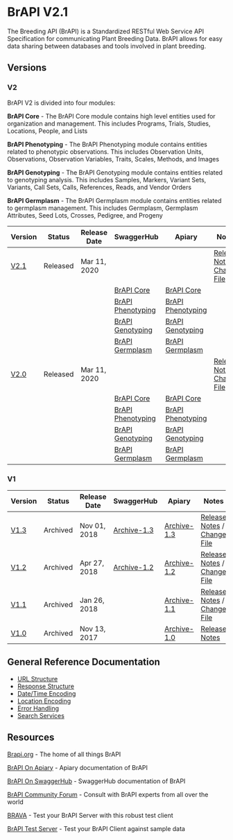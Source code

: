 # BrAPI V2.1
The Breeding API (BrAPI) is a Standardized RESTful Web Service API Specification for communicating Plant Breeding Data. BrAPI allows for easy data sharing between databases and tools involved in plant breeding.

## Versions

### V2

BrAPI V2 is divided into four modules:

**BrAPI Core** - The BrAPI Core module contains high level entities used for organization and management. This includes Programs, Trials, Studies, Locations, People, and Lists

**BrAPI Phenotyping** - The BrAPI Phenotyping module contains entities related to phenotypic observations. This includes Observation Units, Observations, Observation Variables, Traits, Scales, Methods, and Images

**BrAPI Genotyping** - The BrAPI Genotyping module contains entities related to genotyping analysis. This includes Samples, Markers, Variant Sets, Variants, Call Sets, Calls, References, Reads, and Vendor Orders

**BrAPI Germplasm** - The BrAPI Germplasm module contains entities related to germplasm management. This includes Germplasm, Germplasm Attributes, Seed Lots, Crosses, Pedigree, and Progeny

| Version | Status | Release Date | SwaggerHub | Apiary | Notes |
|---------|--------|--------------|------------|--------|-------|
|[V2.1](https://github.com/plantbreeding/API/tree/V2.0) |Released |Mar 11, 2020 | | | [Release Notes](https://github.com/plantbreeding/API/releases/tag/V2.1) / [Change File](https://github.com/plantbreeding/API/releases/download/V2.1/BrAPI_V2-1_Release_Notes.xlsx)|
| | | |[BrAPI Core](https://app.swaggerhub.com/apis/PlantBreedingAPI/BrAPI-Core/2.1)               |[BrAPI Core](https://brapicore21.docs.apiary.io) | |
| | | |[BrAPI Phenotyping](https://app.swaggerhub.com/apis/PlantBreedingAPI/BrAPI-Phenotyping/2.1) |[BrAPI Phenotyping](https://brapiphenotyping21.docs.apiary.io) | |
| | | |[BrAPI Genotyping](https://app.swaggerhub.com/apis/PlantBreedingAPI/BrAPI-Genotyping/2.1)   |[BrAPI Genotyping](https://brapigenotyping21.docs.apiary.io) | |
| | | |[BrAPI Germplasm](https://app.swaggerhub.com/apis/PlantBreedingAPI/BrAPI-Germplasm/2.1)     |[BrAPI Germplasm](https://brapigermplasm21.docs.apiary.io) | |
|[V2.0](https://github.com/plantbreeding/API/tree/brapi-V2.0) |Released |Mar 11, 2020 | | | [Release Notes](https://github.com/plantbreeding/API/releases/tag/V2.0) / [Change File](https://github.com/plantbreeding/API/releases/download/V2.0/BrAPI_V2-0_Release_Notes.xlsx)|
| | | |[BrAPI Core](https://app.swaggerhub.com/apis/PlantBreedingAPI/BrAPI-Core/2.0)               |[BrAPI Core](https://brapicore20.docs.apiary.io) | |
| | | |[BrAPI Phenotyping](https://app.swaggerhub.com/apis/PlantBreedingAPI/BrAPI-Phenotyping/2.0) |[BrAPI Phenotyping](https://brapiphenotyping20.docs.apiary.io) | |
| | | |[BrAPI Genotyping](https://app.swaggerhub.com/apis/PlantBreedingAPI/BrAPI-Genotyping/2.0)   |[BrAPI Genotyping](https://brapigenotyping20.docs.apiary.io) | |
| | | |[BrAPI Germplasm](https://app.swaggerhub.com/apis/PlantBreedingAPI/BrAPI-Germplasm/2.0)     |[BrAPI Germplasm](https://brapigermplasm20.docs.apiary.io) | |

### V1

Version | Status | Release Date | SwaggerHub | Apiary | Notes
--|--|--|--|--|--
[V1.3](https://github.com/plantbreeding/API/tree/brapi-V1.3) | Archived | Nov 01, 2018 |[Archive-1.3](https://app.swaggerhub.com/apis/PlantBreedingAPI/BrAPI/1.3) | [Archive-1.3](https://brapiarchive13.docs.apiary.io/#) | [Release Notes](https://github.com/plantbreeding/API/releases/tag/V1.3) / [Change File]()
[V1.2](https://github.com/plantbreeding/API/tree/brapi-V1.2) | Archived | Apr 27, 2018 |[Archive-1.2](https://app.swaggerhub.com/apis/PlantBreedingAPI/BrAPI/1.2) | [Archive-1.2](https://brapiarchive12.docs.apiary.io/#) | [Release Notes](https://github.com/plantbreeding/API/releases/tag/V1.2) / [Change File](https://github.com/plantbreeding/API/files/1964628/BrAPI_V1-2_Release_Notes.xlsx)
[V1.1](https://github.com/plantbreeding/API/tree/brapi-V1.1) | Archived | Jan 26, 2018 |                                                                          | [Archive-1.1](https://brapiarchive11.docs.apiary.io/#) | [Release Notes](https://github.com/plantbreeding/API/releases/tag/V1.1) / [Change File](https://github.com/plantbreeding/API/files/1668289/BrAPI_V1-1_Release_Notes.xlsx)
[V1.0](https://github.com/plantbreeding/API/tree/brapi-V1.0) | Archived | Nov 13, 2017 |                                                                          | [Archive-1.0](https://brapiarchive10.docs.apiary.io/#) | [Release Notes](https://github.com/plantbreeding/API/releases/tag/V1.0)

## General Reference Documentation
- [URL Structure](https://wiki.brapi.org/index.php/RESTfulness)
- [Response Structure](https://wiki.brapi.org/index.php/Response_Structure)
- [Date/Time Encoding](https://wiki.brapi.org/index.php/Dates_and_Times)
- [Location Encoding](https://wiki.brapi.org/index.php/Location_Coordinates)
- [Error Handling](https://wiki.brapi.org/index.php/Error_Handling)
- [Search Services](https://wiki.brapi.org/index.php/Search_Services)



## Resources
[Brapi.org](https://brapi.org) - The home of all things BrAPI

[BrAPI On Apiary](https://brapi.docs.apiary.io/#) - Apiary documentation of BrAPI

[BrAPI On SwaggerHub](https://app.swaggerhub.com/apis/PlantBreedingAPI/BrAPI) - SwaggerHub documentation of BrAPI

[BrAPI Community Forum](https://forum.brapi.org) - Consult with BrAPI experts from all over the world

[BRAVA](http://webapps.ipk-gatersleben.de/brapivalidator/) - Test your BrAPI Server with this robust test client

[BrAPI Test Server](https://test-server.brapi.org) - Test your BrAPI Client against sample data

